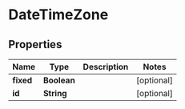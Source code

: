 
# DateTimeZone

## Properties
Name | Type | Description | Notes
------------ | ------------- | ------------- | -------------
**fixed** | **Boolean** |  |  [optional]
**id** | **String** |  |  [optional]



